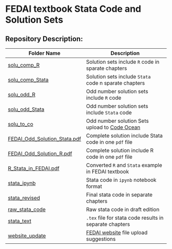 # FEDAI textbook Stata Code and Solution Sets

## Repository Description:

| Folder Name                                                  | Description                                                  |
| ------------------------------------------------------------ | ------------------------------------------------------------ |
| [solu_comp_R](./raw_stata_code)                              | Solution sets include `R` code in sparate chapters           |
| [solu_comp_Stata](./solu_comp_Stata)                         | Solution sets include `Stata` code n sparate chapters        |
| [solu_odd_R](solu_odd_R)                                     | Odd number solution sets include `R` code                    |
| [solu_odd_Stata](./solu_odd_Stata)                           | Odd number solution sets include `Stata` code                |
| [solu_to_co](./solu_to_co)                                   | Odd number solution Sets upload to [Code Ocean]([https://codeocean.com](https://codeocean.com/)) |
| [FEDAI_Odd_Solution_Stata.pdf](./FEDAI_Odd_Solution_Stata.pdf]) | Complete solution include Stata code in one `pdf` file       |
| [FEDAI_Odd_Solution_R.pdf](./FEDAI_Odd_Solution_R.pdf)       | Complete solution include R code in one `pdf` file           |
| [R_Stata_in_FEDAI.pdf](./R_Stata_in_FEDAI.pdf)               | Converted `R` and `Stata` example in FEDAI textbook          |
| [stata_ipynb](./stata_ipynb)                                 | Stata code in `ipynb` notebook format                        |
| [stata_revised](./stata_revised)                             | Final stata code in separate chapters                        |
| [raw_stata_code](./raw_stata_code)                           | Raw stata code in draft edition                              |
| [stata_text](./stata_tex)                                    | `.tex` file for stata code results in separate chapters      |
| [website_update](./websire_update)                           | [FEDAI website](https://isps.yale.edu/FEDAI) file upload suggestions |


